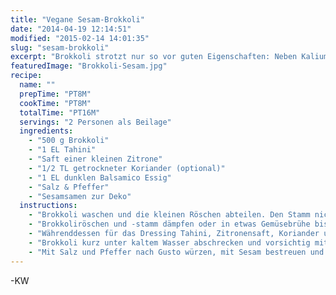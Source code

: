 ```yaml
---
title: "Vegane Sesam-Brokkoli"
date: "2014-04-19 12:14:51"
modified: "2015-02-14 14:01:35"
slug: "sesam-brokkoli"
excerpt: "Brokkoli strotzt nur so vor guten Eigenschaften: Neben Kalium, Calcium, Eisen, Zink und diversen anderen wichtigen Vitaminen enthält er nur wenig Kalorien. Dafür darf das Dressing etwas cremiger ausfallen: Der kohlige Brokkoli wird von einem samtig-zitronigen Tahini-Dressing umhüllt."
featuredImage: "Brokkoli-Sesam.jpg"
recipe:
  name: ""
  prepTime: "PT8M"
  cookTime: "PT8M"
  totalTime: "PT16M"
  servings: "2 Personen als Beilage"
  ingredients:
    - "500 g Brokkoli"
    - "1 EL Tahini"
    - "Saft einer kleinen Zitrone"
    - "1/2 TL getrockneter Koriander (optional)"
    - "1 EL dunklen Balsamico Essig"
    - "Salz & Pfeffer"
    - "Sesamsamen zur Deko"
  instructions:
    - "Brokkoli waschen und die kleinen Röschen abteilen. Den Stamm nicht wegschmeißen, sondern von der harten Schale befreien und klein schneiden."
    - "Brokkoliröschen und -stamm dämpfen oder in etwas Gemüsebrühe bissfest garen."
    - "Währenddessen für das Dressing Tahini, Zitronensaft, Koriander und Essig verquirlen oder in einem Mixer cremig rühren."
    - "Brokkoli kurz unter kaltem Wasser abschrecken und vorsichtig mit dem Dressing vermengen."
    - "Mit Salz und Pfeffer nach Gusto würzen, mit Sesam bestreuen und genießen."
---
```


-KW
